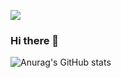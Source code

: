 ![](https://komarev.com/ghpvc/?username=jfsax&color=orange&style=flat)
<!-- test -->
### Hi there 👋

![Anurag's GitHub stats](https://github-readme-stats.vercel.app/api?username=anuraghazra&count_private=true)

<!--
**jfsax/jfsax** is a ✨ _special_ ✨ repository because its `README.md` (this file) appears on your GitHub profile.

Here are some ideas to get you started:

- 🔭 I’m currently working on ...
- 🌱 I’m currently learning ...
- 👯 I’m looking to collaborate on ...
- 🤔 I’m looking for help with ...
- 💬 Ask me about ...
- 📫 How to reach me: ...
- 😄 Pronouns: ...
- ⚡ Fun fact: ...
-->
